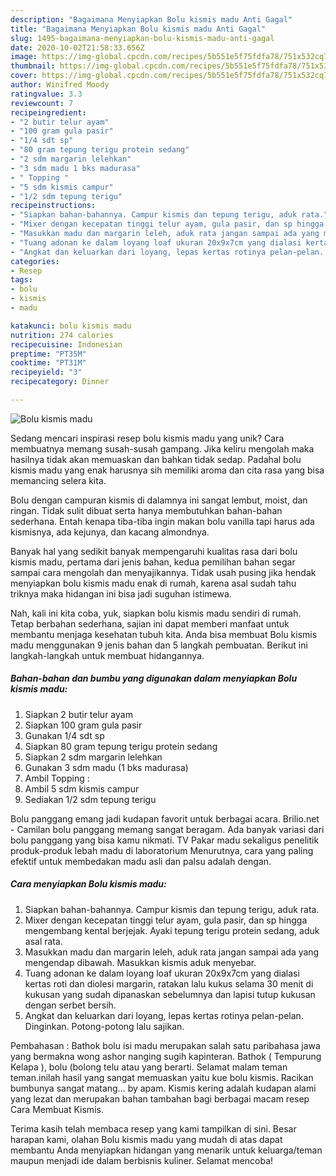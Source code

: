 ```yaml
---
description: "Bagaimana Menyiapkan Bolu kismis madu Anti Gagal"
title: "Bagaimana Menyiapkan Bolu kismis madu Anti Gagal"
slug: 1495-bagaimana-menyiapkan-bolu-kismis-madu-anti-gagal
date: 2020-10-02T21:58:33.656Z
image: https://img-global.cpcdn.com/recipes/5b551e5f75fdfa78/751x532cq70/bolu-kismis-madu-foto-resep-utama.jpg
thumbnail: https://img-global.cpcdn.com/recipes/5b551e5f75fdfa78/751x532cq70/bolu-kismis-madu-foto-resep-utama.jpg
cover: https://img-global.cpcdn.com/recipes/5b551e5f75fdfa78/751x532cq70/bolu-kismis-madu-foto-resep-utama.jpg
author: Winifred Moody
ratingvalue: 3.3
reviewcount: 7
recipeingredient:
- "2 butir telur ayam"
- "100 gram gula pasir"
- "1/4 sdt sp"
- "80 gram tepung terigu protein sedang"
- "2 sdm margarin lelehkan"
- "3 sdm madu 1 bks madurasa"
- " Topping "
- "5 sdm kismis campur"
- "1/2 sdm tepung terigu"
recipeinstructions:
- "Siapkan bahan-bahannya. Campur kismis dan tepung terigu, aduk rata."
- "Mixer dengan kecepatan tinggi telur ayam, gula pasir, dan sp hingga mengembang kental berjejak. Ayaki tepung terigu protein sedang, aduk asal rata."
- "Masukkan madu dan margarin leleh, aduk rata jangan sampai ada yang mengendap dibawah. Masukkan kismis aduk menyebar."
- "Tuang adonan ke dalam loyang loaf ukuran 20x9x7cm yang dialasi kertas roti dan diolesi margarin, ratakan lalu kukus selama 30 menit di kukusan yang sudah dipanaskan sebelumnya dan lapisi tutup kukusan dengan serbet bersih."
- "Angkat dan keluarkan dari loyang, lepas kertas rotinya pelan-pelan. Dinginkan. Potong-potong lalu sajikan."
categories:
- Resep
tags:
- bolu
- kismis
- madu

katakunci: bolu kismis madu 
nutrition: 274 calories
recipecuisine: Indonesian
preptime: "PT35M"
cooktime: "PT31M"
recipeyield: "3"
recipecategory: Dinner

---
```



![Bolu kismis madu](https://img-global.cpcdn.com/recipes/5b551e5f75fdfa78/751x532cq70/bolu-kismis-madu-foto-resep-utama.jpg)

Sedang mencari inspirasi resep bolu kismis madu yang unik? Cara membuatnya memang susah-susah gampang. Jika keliru mengolah maka hasilnya tidak akan memuaskan dan bahkan tidak sedap. Padahal bolu kismis madu yang enak harusnya sih memiliki aroma dan cita rasa yang bisa memancing selera kita.

Bolu dengan campuran kismis di dalamnya ini sangat lembut, moist, dan ringan. Tidak sulit dibuat serta hanya membutuhkan bahan-bahan sederhana. Entah kenapa tiba-tiba ingin makan bolu vanilla tapi harus ada kismisnya, ada kejunya, dan kacang almondnya.

Banyak hal yang sedikit banyak mempengaruhi kualitas rasa dari bolu kismis madu, pertama dari jenis bahan, kedua pemilihan bahan segar sampai cara mengolah dan menyajikannya. Tidak usah pusing jika hendak menyiapkan bolu kismis madu enak di rumah, karena asal sudah tahu triknya maka hidangan ini bisa jadi suguhan istimewa.


Nah, kali ini kita coba, yuk, siapkan bolu kismis madu sendiri di rumah. Tetap berbahan sederhana, sajian ini dapat memberi manfaat untuk membantu menjaga kesehatan tubuh kita. Anda bisa membuat Bolu kismis madu menggunakan 9 jenis bahan dan 5 langkah pembuatan. Berikut ini langkah-langkah untuk membuat hidangannya.

<!--inarticleads1-->

##### Bahan-bahan dan bumbu yang digunakan dalam menyiapkan Bolu kismis madu:

1. Siapkan 2 butir telur ayam
1. Siapkan 100 gram gula pasir
1. Gunakan 1/4 sdt sp
1. Siapkan 80 gram tepung terigu protein sedang
1. Siapkan 2 sdm margarin lelehkan
1. Gunakan 3 sdm madu (1 bks madurasa)
1. Ambil  Topping :
1. Ambil 5 sdm kismis campur
1. Sediakan 1/2 sdm tepung terigu


Bolu panggang emang jadi kudapan favorit untuk berbagai acara. Brilio.net - Camilan bolu panggang memang sangat beragam. Ada banyak variasi dari bolu panggang yang bisa kamu nikmati. TV Pakar madu sekaligus penelitik produk-produk lebah madu di laboratorium Menurutnya, cara yang paling efektif untuk membedakan madu asli dan palsu adalah dengan. 

<!--inarticleads2-->

##### Cara menyiapkan Bolu kismis madu:

1. Siapkan bahan-bahannya. Campur kismis dan tepung terigu, aduk rata.
1. Mixer dengan kecepatan tinggi telur ayam, gula pasir, dan sp hingga mengembang kental berjejak. Ayaki tepung terigu protein sedang, aduk asal rata.
1. Masukkan madu dan margarin leleh, aduk rata jangan sampai ada yang mengendap dibawah. Masukkan kismis aduk menyebar.
1. Tuang adonan ke dalam loyang loaf ukuran 20x9x7cm yang dialasi kertas roti dan diolesi margarin, ratakan lalu kukus selama 30 menit di kukusan yang sudah dipanaskan sebelumnya dan lapisi tutup kukusan dengan serbet bersih.
1. Angkat dan keluarkan dari loyang, lepas kertas rotinya pelan-pelan. Dinginkan. Potong-potong lalu sajikan.


Pembahasan : Bathok bolu isi madu merupakan salah satu paribahasa jawa yang bermakna wong ashor nanging sugih kapinteran. Bathok ( Tempurung Kelapa ), bolu (bolong telu atau yang berarti. Selamat malam teman teman.inilah hasil yang sangat memuaskan yaitu kue bolu kismis. Racikan bumbunya sangat matang… by apam. Kismis kering adalah kudapan alami yang lezat dan merupakan bahan tambahan bagi berbagai macam resep Cara Membuat Kismis. 

Terima kasih telah membaca resep yang kami tampilkan di sini. Besar harapan kami, olahan Bolu kismis madu yang mudah di atas dapat membantu Anda menyiapkan hidangan yang menarik untuk keluarga/teman maupun menjadi ide dalam berbisnis kuliner. Selamat mencoba!
